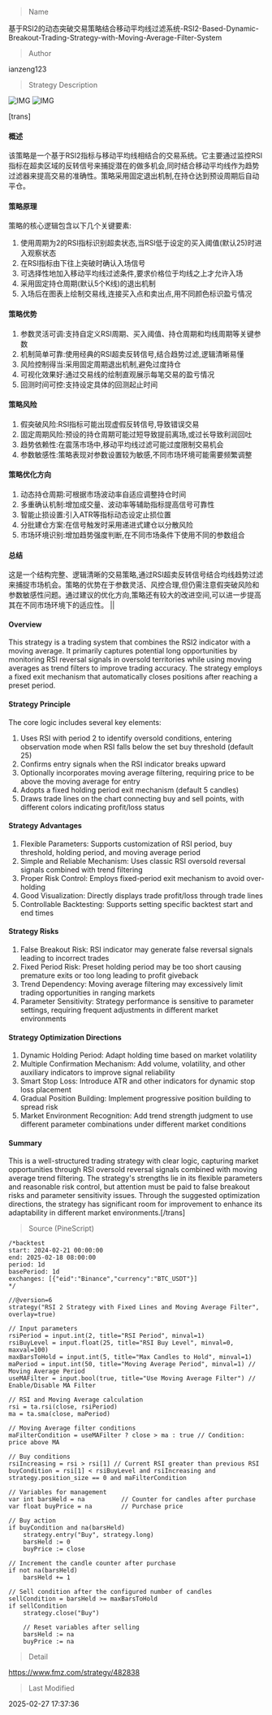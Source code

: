 
> Name

基于RSI2的动态突破交易策略结合移动平均线过滤系统-RSI2-Based-Dynamic-Breakout-Trading-Strategy-with-Moving-Average-Filter-System

> Author

ianzeng123

> Strategy Description

![IMG](https://www.fmz.com/upload/asset/2d95df168da683d7466b6.png)
![IMG](https://www.fmz.com/upload/asset/2d88f944778cff756df45.png)


[trans]
#### 概述
该策略是一个基于RSI2指标与移动平均线相结合的交易系统。它主要通过监控RSI指标在超卖区域的反转信号来捕捉潜在的做多机会,同时结合移动平均线作为趋势过滤器来提高交易的准确性。策略采用固定退出机制,在持仓达到预设周期后自动平仓。

#### 策略原理
策略的核心逻辑包含以下几个关键要素:
1. 使用周期为2的RSI指标识别超卖状态,当RSI低于设定的买入阈值(默认25)时进入观察状态
2. 在RSI指标由下往上突破时确认入场信号
3. 可选择性地加入移动平均线过滤条件,要求价格位于均线之上才允许入场
4. 采用固定持仓周期(默认5个K线)的退出机制
5. 入场后在图表上绘制交易线,连接买入点和卖出点,用不同颜色标识盈亏情况

#### 策略优势
1. 参数灵活可调:支持自定义RSI周期、买入阈值、持仓周期和均线周期等关键参数
2. 机制简单可靠:使用经典的RSI超卖反转信号,结合趋势过滤,逻辑清晰易懂
3. 风险控制得当:采用固定周期退出机制,避免过度持仓
4. 可视化效果好:通过交易线的绘制直观展示每笔交易的盈亏情况
5. 回测时间可控:支持设定具体的回测起止时间

#### 策略风险
1. 假突破风险:RSI指标可能出现虚假反转信号,导致错误交易
2. 固定周期风险:预设的持仓周期可能过短导致提前离场,或过长导致利润回吐
3. 趋势依赖性:在震荡市场中,移动平均线过滤可能过度限制交易机会
4. 参数敏感性:策略表现对参数设置较为敏感,不同市场环境可能需要频繁调整

#### 策略优化方向
1. 动态持仓周期:可根据市场波动率自适应调整持仓时间
2. 多重确认机制:增加成交量、波动率等辅助指标提高信号可靠性
3. 智能止损设置:引入ATR等指标动态设定止损位置
4. 分批建仓方案:在信号触发时采用递进式建仓以分散风险
5. 市场环境识别:增加趋势强度判断,在不同市场条件下使用不同的参数组合

#### 总结
这是一个结构完整、逻辑清晰的交易策略,通过RSI超卖反转信号结合均线趋势过滤来捕捉市场机会。策略的优势在于参数灵活、风控合理,但仍需注意假突破风险和参数敏感性问题。通过建议的优化方向,策略还有较大的改进空间,可以进一步提高其在不同市场环境下的适应性。 || 

#### Overview
This strategy is a trading system that combines the RSI2 indicator with a moving average. It primarily captures potential long opportunities by monitoring RSI reversal signals in oversold territories while using moving averages as trend filters to improve trading accuracy. The strategy employs a fixed exit mechanism that automatically closes positions after reaching a preset period.

#### Strategy Principle
The core logic includes several key elements:
1. Uses RSI with period 2 to identify oversold conditions, entering observation mode when RSI falls below the set buy threshold (default 25)
2. Confirms entry signals when the RSI indicator breaks upward
3. Optionally incorporates moving average filtering, requiring price to be above the moving average for entry
4. Adopts a fixed holding period exit mechanism (default 5 candles)
5. Draws trade lines on the chart connecting buy and sell points, with different colors indicating profit/loss status

#### Strategy Advantages
1. Flexible Parameters: Supports customization of RSI period, buy threshold, holding period, and moving average period
2. Simple and Reliable Mechanism: Uses classic RSI oversold reversal signals combined with trend filtering
3. Proper Risk Control: Employs fixed-period exit mechanism to avoid over-holding
4. Good Visualization: Directly displays trade profit/loss through trade lines
5. Controllable Backtesting: Supports setting specific backtest start and end times

#### Strategy Risks
1. False Breakout Risk: RSI indicator may generate false reversal signals leading to incorrect trades
2. Fixed Period Risk: Preset holding period may be too short causing premature exits or too long leading to profit giveback
3. Trend Dependency: Moving average filtering may excessively limit trading opportunities in ranging markets
4. Parameter Sensitivity: Strategy performance is sensitive to parameter settings, requiring frequent adjustments in different market environments

#### Strategy Optimization Directions
1. Dynamic Holding Period: Adapt holding time based on market volatility
2. Multiple Confirmation Mechanism: Add volume, volatility, and other auxiliary indicators to improve signal reliability
3. Smart Stop Loss: Introduce ATR and other indicators for dynamic stop loss placement
4. Gradual Position Building: Implement progressive position building to spread risk
5. Market Environment Recognition: Add trend strength judgment to use different parameter combinations under different market conditions

#### Summary
This is a well-structured trading strategy with clear logic, capturing market opportunities through RSI oversold reversal signals combined with moving average trend filtering. The strategy's strengths lie in its flexible parameters and reasonable risk control, but attention must be paid to false breakout risks and parameter sensitivity issues. Through the suggested optimization directions, the strategy has significant room for improvement to enhance its adaptability in different market environments.[/trans]



> Source (PineScript)

``` pinescript
/*backtest
start: 2024-02-21 00:00:00
end: 2025-02-18 08:00:00
period: 1d
basePeriod: 1d
exchanges: [{"eid":"Binance","currency":"BTC_USDT"}]
*/

//@version=6
strategy("RSI 2 Strategy with Fixed Lines and Moving Average Filter", overlay=true)

// Input parameters
rsiPeriod = input.int(2, title="RSI Period", minval=1)
rsiBuyLevel = input.float(25, title="RSI Buy Level", minval=0, maxval=100)
maxBarsToHold = input.int(5, title="Max Candles to Hold", minval=1)
maPeriod = input.int(50, title="Moving Average Period", minval=1) // Moving Average Period
useMAFilter = input.bool(true, title="Use Moving Average Filter") // Enable/Disable MA Filter

// RSI and Moving Average calculation
rsi = ta.rsi(close, rsiPeriod)
ma = ta.sma(close, maPeriod)

// Moving Average filter conditions
maFilterCondition = useMAFilter ? close > ma : true // Condition: price above MA

// Buy conditions
rsiIncreasing = rsi > rsi[1] // Current RSI greater than previous RSI
buyCondition = rsi[1] < rsiBuyLevel and rsiIncreasing and strategy.position_size == 0 and maFilterCondition

// Variables for management
var int barsHeld = na          // Counter for candles after purchase
var float buyPrice = na        // Purchase price

// Buy action
if buyCondition and na(barsHeld)
    strategy.entry("Buy", strategy.long)
    barsHeld := 0
    buyPrice := close

// Increment the candle counter after purchase
if not na(barsHeld)
    barsHeld += 1

// Sell condition after the configured number of candles
sellCondition = barsHeld >= maxBarsToHold
if sellCondition
    strategy.close("Buy")
    
    // Reset variables after selling
    barsHeld := na
    buyPrice := na

```

> Detail

https://www.fmz.com/strategy/482838

> Last Modified

2025-02-27 17:37:36
